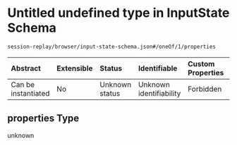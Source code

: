 # Untitled undefined type in InputState Schema

```txt
session-replay/browser/input-state-schema.json#/oneOf/1/properties
```



| Abstract            | Extensible | Status         | Identifiable            | Custom Properties | Additional Properties | Access Restrictions | Defined In                                                                                                |
| :------------------ | :--------- | :------------- | :---------------------- | :---------------- | :-------------------- | :------------------ | :-------------------------------------------------------------------------------------------------------- |
| Can be instantiated | No         | Unknown status | Unknown identifiability | Forbidden         | Allowed               | none                | [input-state-schema.json\*](../out/session-replay/browser/input-state-schema.json "open original schema") |

## properties Type

unknown
